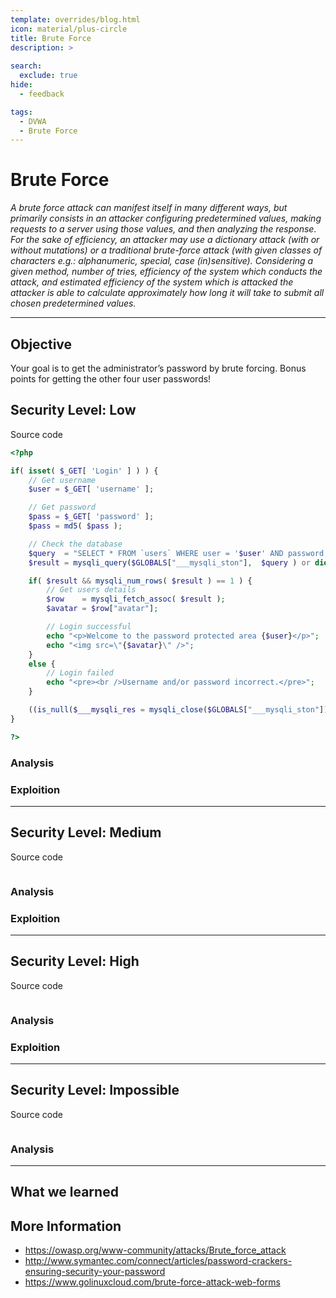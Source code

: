 ```yaml
---
template: overrides/blog.html
icon: material/plus-circle
title: Brute Force
description: >
  
search:
  exclude: true
hide:
  - feedback

tags:
  - DVWA
  - Brute Force
---
```


# __Brute Force__

_A brute force attack can manifest itself in many different ways, but primarily consists in an attacker configuring predetermined values, making requests to a server using those values, and then analyzing the response. For the sake of efficiency, an attacker may use a dictionary attack (with or without mutations) or a traditional brute-force attack (with given classes of characters e.g.: alphanumeric, special, case (in)sensitive). Considering a given method, number of tries, efficiency of the system which conducts the attack, and estimated efficiency of the system which is attacked the attacker is able to calculate approximately how long it will take to submit all chosen predetermined values._

---

## __Objective__

Your goal is to get the administrator’s password by brute forcing. Bonus points for getting the other four user passwords!

## __Security Level: Low__

Source code

```php title="vulnerabilities/brute/source/low.php"
<?php

if( isset( $_GET[ 'Login' ] ) ) {
    // Get username
    $user = $_GET[ 'username' ];

    // Get password
    $pass = $_GET[ 'password' ];
    $pass = md5( $pass );

    // Check the database
    $query  = "SELECT * FROM `users` WHERE user = '$user' AND password = '$pass';";
    $result = mysqli_query($GLOBALS["___mysqli_ston"],  $query ) or die( '<pre>' . ((is_object($GLOBALS["___mysqli_ston"])) ? mysqli_error($GLOBALS["___mysqli_ston"]) : (($___mysqli_res = mysqli_connect_error()) ? $___mysqli_res : false)) . '</pre>' );

    if( $result && mysqli_num_rows( $result ) == 1 ) {
        // Get users details
        $row    = mysqli_fetch_assoc( $result );
        $avatar = $row["avatar"];

        // Login successful
        echo "<p>Welcome to the password protected area {$user}</p>";
        echo "<img src=\"{$avatar}\" />";
    }
    else {
        // Login failed
        echo "<pre><br />Username and/or password incorrect.</pre>";
    }

    ((is_null($___mysqli_res = mysqli_close($GLOBALS["___mysqli_ston"]))) ? false : $___mysqli_res);
}

?> 
```

### __Analysis__

### __Exploition__

---

## __Security Level: Medium__

Source code

```php title=""

```

### __Analysis__


### __Exploition__


---

## __Security Level: High__

Source code

```php title=""
```

### __Analysis__


### __Exploition__

---

## __Security Level: Impossible__

Source code

```php title=""

```

### __Analysis__

---

## __What we learned__

## __More Information__


- https://owasp.org/www-community/attacks/Brute_force_attack
- http://www.symantec.com/connect/articles/password-crackers-ensuring-security-your-password
- https://www.golinuxcloud.com/brute-force-attack-web-forms

